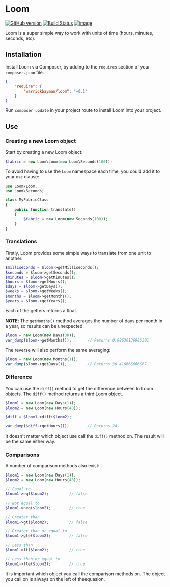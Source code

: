 # Loom

[![GitHub version](https://img.shields.io/github/tag/warrickbayman/loom.svg?style=flat-square&label=stable)]()
[![Build Status](https://img.shields.io/travis/warrickbayman/Loom.svg?style=flat-square)](https://travis-ci.org/warrickbayman/Loom)
[![image](http://img.shields.io/packagist/l/warrickbayman/loom.svg?style=flat-square)](http://opensource.org/licenses/mit)

Loom is a super simple way to work with units of time (hours, minutes, seconds, etc).

## Installation
Install Loom via Composer, by adding to the `requires` section of your `composer.json` file.

```json
{
	"require": {
		"warrickbayman/loom": "~0.1"
	}
}
```

Run `composer update` in your project route to install Loom into your project.

## Use

### Creating a new Loom object

Start by creating a new Loom object:

```php
$fabric = new Loom\Loom(new Loom\Seconds(100));
```

To avoid having to use the `Loom` namespace each time, you could add it to your `use` clause:

```php
use Loom\Loom;
use Loom\Seconds;

class MyFabricClass
{
	public function translate()
	{
		$fabric = new Loom(new Seconds(100));
	}
}
```

### Translations

Firstly, Loom provides some simple ways to translate from one unit to another.

```php
$milliseconds = $loom->getMilliseconds();
$seconds = $loom->getSeconds();
$minutes = $loom->getMinutes();
$hours = $loom->getHours();
$days = $loom->getDays();
$weeks = $loom->getWeeks();
$months = $loom->getMonths();
$years = $loom->getYears();
```

Each of the getters returns a float.

__NOTE__: The `getMonths()` method averages the number of days per month in a year, so results can be unexpected:

```php
$loom = new Loom(new Days(30));
var_dump($loom->getMonths());		// Returns 0.98630136986301
```	

The reverse will also perform the same averaging:

```php
$loom = new Loom(new Months(1));
var_dump($loom->getDays());			// Returns 30.416666666667
```


### Difference

You can use the `diff()` method to get the difference between to Loom objects. The `diff()` method returns a third Loom object.

```php
$loom1 = new Loom(new Days(1));
$loom2 = new Loom(new Hours(48));

$diff = $loom1->diff($loom2);

var_dump($diff->getHours());		// Returns 24.
```

It doesn't matter which object use call the `diff()` method on. The result will be the same either way.

### Comparisons

A number of comparison methods also exist:

```php
$loom1 = new Loom(new Days(1));
$loom2 = new Loom(new Hours(48));

// Equal to
$loom1->eq($loom2);			// false

// Not equal to
$loom1->neq($loom2);		// true

// Greater than
$loom1->gt($loom2);			// false

// Greater than or equal to
$loom1->gte($loom2);		// false

// Less than
$loom1->lt($loom2);			// true

// Less than or equal to
$loom1->lte($loom2);		// true
```

It is important which object you call the comparison methods on. The object you call on is always on the left of theequasion.